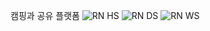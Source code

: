 캠핑과 공유 플랫폼
![RN HS](https://user-images.githubusercontent.com/60542555/155491222-31755dba-71b9-4df6-9c48-ecccc3c8a1dc.jpg)
![RN DS](https://user-images.githubusercontent.com/60542555/155491226-ff6566eb-fc1d-497a-9102-de2e6c5fd605.jpg)
![RN WS](https://user-images.githubusercontent.com/60542555/155491232-aefea308-3014-48b3-a1c2-26ad4b6fb84e.jpg)
